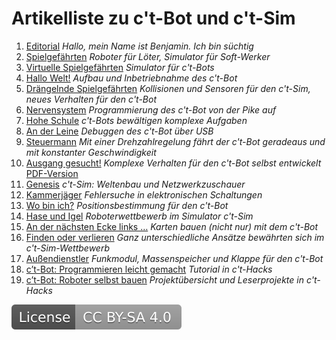 # Artikelliste zu c't-Bot und c't-Sim

 1. [Editorial](https://www.heise.de/ct/artikel/Hallo-mein-Name-ist-Benjamin-Ich-bin-suechtig-290260.html) *Hallo, mein Name ist Benjamin. Ich bin süchtig*
 1. [Spielgefährten](http://www.heise.de/ct/artikel/Spielgefaehrten-290274.html) *Roboter für Löter, Simulator für Soft-Werker*
 1. [Virtuelle Spielgefährten](http://www.heise.de/ct/artikel/Virtuelle-Spielgefaehrten-290294.html) *Simulator für c't-Bots*
 1. [Hallo Welt!](http://www.heise.de/ct/artikel/Hallo-Welt-290314.html) *Aufbau und Inbetriebnahme des c't-Bot*
 1. [Drängelnde Spielgefährten](http://www.heise.de/ct/artikel/Draengelnde-Spielgefaehrten-290334.html) *Kollisionen und Sensoren für den c't-Sim, neues Verhalten für den c't-Bot*
 1. [Nervensystem](http://www.heise.de/ct/artikel/Nervensystem-290376.html) *Programmierung des c't-Bot von der Pike auf*
 1. [Hohe Schule](http://www.heise.de/ct/artikel/Hohe-Schule-290392.html) *c't-Bots bewältigen komplexe Aufgaben*
 1. [An der Leine](http://www.heise.de/ct/artikel/An-der-Leine-290394.html) *Debuggen des c't-Bot über USB*
 1. [Steuermann](http://www.heise.de/ct/artikel/Steuermann-290434.html) *Mit einer Drehzahlregelung fährt der c't-Bot geradeaus und mit konstanter Geschwindigkeit*
 1. [Ausgang gesucht!](http://www.heise.de/ct/artikel/Ausgang-gesucht-290460.html) *Komplexe Verhalten für den c't-Bot selbst entwickelt* [PDF-Version](http://www.heise.de/artikel-archiv/ct/2006/10/236_kiosk)
 1. [Genesis](http://www.heise.de/ct/artikel/Genesis-290480.html) *c't-Sim: Weltenbau und Netzwerkzuschauer*
 1. [Kammerjäger](http://www.heise.de/ct/artikel/Kammerjaeger-290506.html) *Fehlersuche in elektronischen Schaltungen*
 1. [Wo bin ich?](http://www.heise.de/ct/artikel/Wo-bin-ich-290526.html) *Positionsbestimmung für den c't-Bot*
 1. [Hase und Igel](http://www.heise.de/ct/artikel/Hase-und-Igel-290566.html) *Roboterwettbewerb im Simulator c't-Sim*
 1. [An der nächsten Ecke links …](http://www.heise.de/ct/artikel/An-der-naechsten-Ecke-links-290662.html) *Karten bauen (nicht nur) mit dem c't-Bot*
 1. [Finden oder verlieren](http://www.heise.de/ct/artikel/Finden-oder-verlieren-290750.html) *Ganz unterschiedliche Ansätze bewährten sich im c't-Sim-Wettbewerb*
 1. [Außendienstler](http://www.heise.de/ct/artikel/Aussendienstler-290830.html) *Funkmodul, Massenspeicher und Klappe für den c't-Bot*
 1. [c’t-Bot: Programmieren leicht gemacht](http://www.heise.de/hardware-hacks/inhalt/2012/1/100) *Tutorial in c't-Hacks*
 1. [c’t-Bot: Roboter selbst bauen](http://www.heise.de/hardware-hacks/inhalt/2012/1/108/) *Projektübersicht und Leserprojekte in c't-Hacks*

[![License: CC BY-SA 4.0](../license.svg)](https://creativecommons.org/licenses/by-sa/4.0/)
